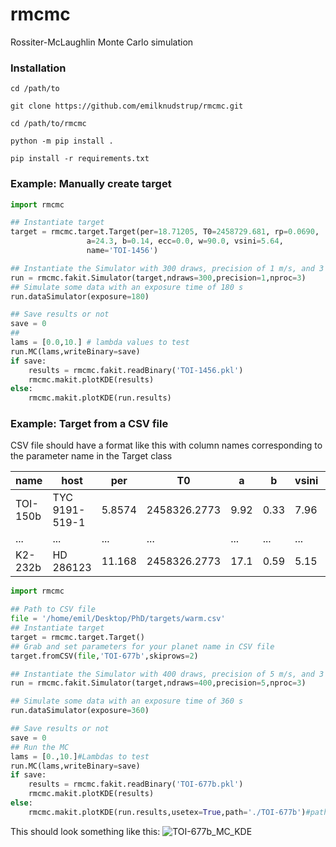 # rmcmc
Rossiter-McLaughlin Monte Carlo simulation

### Installation
`cd /path/to`

`git clone https://github.com/emilknudstrup/rmcmc.git`

`cd /path/to/rmcmc`

`python -m pip install .`

`pip install -r requirements.txt`


### Example: Manually create target
```python
import rmcmc

## Instantiate target
target = rmcmc.target.Target(per=18.71205, T0=2458729.681, rp=0.0690, 
			     a=24.3, b=0.14, ecc=0.0, w=90.0, vsini=5.64,
			     name='TOI-1456')

## Instantiate the Simulator with 300 draws, precision of 1 m/s, and 3 CPUs (multiprocessing)
run = rmcmc.fakit.Simulator(target,ndraws=300,precision=1,nproc=3)
## Simulate some data with an exposure time of 180 s
run.dataSimulator(exposure=180)

## Save results or not
save = 0
##
lams = [0.0,10.] # lambda values to test
run.MC(lams,writeBinary=save)
if save:
	results = rmcmc.fakit.readBinary('TOI-1456.pkl')
	rmcmc.makit.plotKDE(results)
else:
	rmcmc.makit.plotKDE(run.results)


```
### Example: Target from a CSV file 
CSV file should have a format like this with column names corresponding to the parameter name in the Target class

| name     | host          | per    | T0           | a    | b    | vsini | rp    |
| -------- | --------------| ------ | ------------ | ---- | ---- | ----- | ----- |
| TOI-150b | TYC 9191-519-1| 5.8574 | 2458326.2773 | 9.92 | 0.33 | 7.96  | 0.083 |
| ...      | ...           | ...    | ...          | ...  | ...  | ...   | ...   |
| K2-232b  | HD 286123     | 11.168 | 2458326.2773 | 17.1 | 0.59 | 5.15  | 0.091 |

```python
import rmcmc

## Path to CSV file
file = '/home/emil/Desktop/PhD/targets/warm.csv'
## Instantiate target
target = rmcmc.target.Target()
## Grab and set parameters for your planet name in CSV file
target.fromCSV(file,'TOI-677b',skiprows=2)

## Instantiate the Simulator with 400 draws, precision of 5 m/s, and 3 CPUs (multiprocessing)
run = rmcmc.fakit.Simulator(target,ndraws=400,precision=5,nproc=3)

## Simulate some data with an exposure time of 360 s
run.dataSimulator(exposure=360)

## Save results or not
save = 0
## Run the MC
lams = [0.,10.]#Lambdas to test
run.MC(lams,writeBinary=save)
if save:
	results = rmcmc.fakit.readBinary('TOI-677b.pkl')
	rmcmc.makit.plotKDE(results)
else:
	rmcmc.makit.plotKDE(run.results,usetex=True,path='./TOI-677b')#path to plot, name './TOI-677b_MC_KDE.png'


```
This should look something like this:
![TOI-677b_MC_KDE](https://user-images.githubusercontent.com/50403597/191103313-e48a7c02-452c-42f2-a3d1-a510d3cb05ca.png)